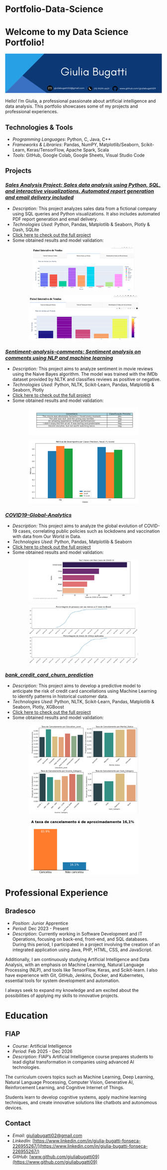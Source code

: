 # Portfolio-Data-Science  

# Welcome to my Data Science Portfolio!  

<p align="center">
  <img src="images/Black Modern Personal LinkedIn Banner.png">
</p>

Hello! I’m Giulia, a professional passionate about artificial intelligence and data analysis. This portfolio showcases some of my projects and professional experiences.  

## Technologies & Tools  
- *Programming Languages*: Python, C, Java, C++  
- *Frameworks & Libraries*: Pandas, NumPY, Matplotlib/Seaborn, Scikit-Learn, Keras/TensorFlow, Apache Spark, Scala  
- *Tools*: GitHub, Google Colab, Google Sheets, Visual Studio Code  

## Projects  

### [*Sales Analysis Project: Sales data analysis using Python, SQL, and interactive visualizations. Automated report generation and email delivery included*](https://github.com/giuliabugatti09/SalesAnalysisPro)  

- *Description:* This project analyzes sales data from a fictional company using SQL queries and Python visualizations. It also includes automated PDF report generation and email delivery.  
- *Technologies Used:* Python, Pandas, Matplotlib & Seaborn, Plotly & Dash, SQLite  
- [Click here to check out the full project](https://github.com/giuliabugatti09/SalesAnalysisPro)  
- Some obtained results and model validation:  
<p align="center">  
  <img width="65%" height="30%" src="https://github.com/giuliabugatti09/SalesAnalysisPro/blob/main/images/Painel%20Interativo-%20%20Total_vendas_cliente.png?raw=true" alt="Interactive Dashboard - Total Sales per Customer">  
</p>  
<p align="center">  
  <img width="70%" height="70%" src="https://github.com/giuliabugatti09/SalesAnalysisPro/blob/main/images/Painel%20Interativo-%20Total_vendas_produto.png" alt="Interactive Dashboard - Total Sales per Product">  
</p>  

### [*Sentiment-analysis-comments: Sentiment analysis on comments using NLP and machine learning*](https://github.com/giuliabugatti09/sentiment-analysis-comments)  

- *Description:* This project aims to analyze sentiment in movie reviews using the Naive Bayes algorithm. The model was trained with the IMDb dataset provided by NLTK and classifies reviews as positive or negative.  
- *Technologies Used:* Python, NLTK, Scikit-Learn, Pandas, Matplotlib & Seaborn, Plotly  
- [Click here to check out the full project](https://github.com/giuliabugatti09/sentiment-analysis-comments)  
- Some obtained results and model validation:  
<p align="center">   
  <img src="https://github.com/giuliabugatti09/sentiment-analysis-comments/blob/main/images/Exemplo-entrada%20e%20sai%CC%81da.png" alt="Example of Input and Output" width="70%">   
</p>  
<p align="center">  
  <img width="70%" height="70%" src="https://github.com/giuliabugatti09/sentiment-analysis-comments/blob/main/images/Me%CC%81tricas%20de%20Desempenho.png" alt="Performance Metrics">  
</p>  

### [*COVID19-Global-Analytics*](https://github.com/giuliabugatti09/COVID19-Global-Analytics)  

- *Description:* This project aims to analyze the global evolution of COVID-19 cases, correlating public policies such as lockdowns and vaccination with data from Our World in Data.  
- *Technologies Used:* Python, Pandas, Matplotlib & Seaborn  
- [Click here to check out the full project](https://github.com/giuliabugatti09/COVID19-Global-Analytics)  
- Some obtained results and model validation:  
<p align="center">   
  <img src="https://github.com/giuliabugatti09/COVID19-Global-Analytics/blob/main/images/paises_mais_casos_covid.png" alt="Countries with the Most COVID-19 Cases" width="70%">   
</p>  
<p align="center">  
  <img width="70%" height="70%" src="https://github.com/giuliabugatti09/COVID19-Global-Analytics/blob/main/images/porcentagem_doses_vacina.png" alt="Percentage of Vaccine Doses">  
</p>  

### [*bank_credit_card_churn_prediction*](https://github.com/giuliabugatti09/bank_credit_card_churn_predicition)  

- *Description:* This project aims to develop a predictive model to anticipate the risk of credit card cancellations using Machine Learning to identify patterns in historical customer data.  
- *Technologies Used:* Python, NLTK, Scikit-Learn, Pandas, Matplotlib & Seaborn, Plotly, XGBoost  
- [Click here to check out the full project](https://github.com/giuliabugatti09/bank_credit_card_churn_predicition)  
- Some obtained results and model validation:  
<p align="center">   
  <img src="https://github.com/giuliabugatti09/bank_credit_card_churn_predicition/blob/main/images/Proporc%CC%A7a%CC%83o_cancelamento.png" alt="Churn Proportion" width="70%">   
</p>  
<p align="center">  
  <img width="70%" height="70%" src="https://github.com/giuliabugatti09/bank_credit_card_churn_predicition/blob/main/images/taxa_cancelamento.png" alt="Churn Rate">  
</p>  

# Professional Experience  
## Bradesco  
- *Position*: Junior Apprentice  
- *Period*: Dec 2023 - Present  
- *Description*: Currently working in Software Development and IT Operations, focusing on back-end, front-end, and SQL databases. During this period, I participated in a project involving the creation of an integrated application using Java, PHP, HTML, CSS, and JavaScript.  

Additionally, I am continuously studying Artificial Intelligence and Data Analysis, with an emphasis on Machine Learning, Natural Language Processing (NLP), and tools like TensorFlow, Keras, and Scikit-learn. I also have experience with Git, GitHub, Jenkins, Docker, and Kubernetes, essential tools for system development and automation.  

I always seek to expand my knowledge and am excited about the possibilities of applying my skills to innovative projects.  

# Education  
## FIAP  
- *Course*: Artificial Intelligence  
- *Period*: Feb 2025 - Dec 2026  
- *Description*: FIAP’s Artificial Intelligence course prepares students to lead digital transformation in companies using advanced AI technologies.  

The curriculum covers topics such as Machine Learning, Deep Learning, Natural Language Processing, Computer Vision, Generative AI, Reinforcement Learning, and Cognitive Internet of Things.  

Students learn to develop cognitive systems, apply machine learning techniques, and create innovative solutions like chatbots and autonomous devices.  

## Contact  
- *Email*: giuliabugatti02@gmail.com  
- *LinkedIn*: [https://www.linkedin.com/in/giulia-bugatti-fonseca-226955267/](https://www.linkedin.com/in/giulia-bugatti-fonseca-226955267/)  
- *GitHub*: [www.github.com/giuliabugatti09](https://www.github.com/giuliabugatti09)
